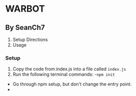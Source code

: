 # WARBOT
## By SeanCh7

1. Setup Directions
2. Usage


### Setup
1. Copy the code from index.js into a file called `index.js`
2. Run the following terminal commands:
-`npm init`
- Go through npm setup, but don't change the entry point.
- 
